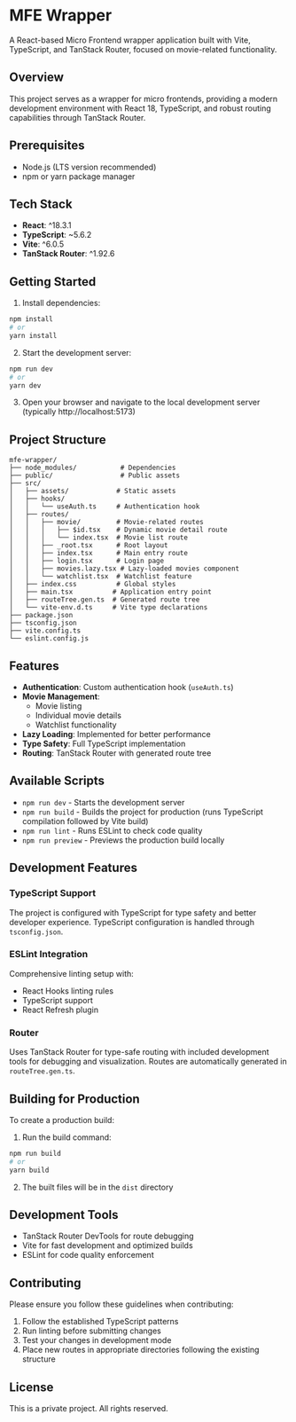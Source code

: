 # MFE Wrapper

A React-based Micro Frontend wrapper application built with Vite, TypeScript, and TanStack Router, focused on movie-related functionality.

## Overview

This project serves as a wrapper for micro frontends, providing a modern development environment with React 18, TypeScript, and robust routing capabilities through TanStack Router.

## Prerequisites

- Node.js (LTS version recommended)
- npm or yarn package manager

## Tech Stack

- **React**: ^18.3.1
- **TypeScript**: ~5.6.2
- **Vite**: ^6.0.5
- **TanStack Router**: ^1.92.6

## Getting Started

1. Install dependencies:
```bash
npm install
# or
yarn install
```

2. Start the development server:
```bash
npm run dev
# or
yarn dev
```

3. Open your browser and navigate to the local development server (typically http://localhost:5173)

## Project Structure

```
mfe-wrapper/
├── node_modules/           # Dependencies
├── public/                 # Public assets
├── src/
│   ├── assets/            # Static assets
│   ├── hooks/
│   │   └── useAuth.ts     # Authentication hook
│   ├── routes/
│   │   ├── movie/         # Movie-related routes
│   │   │   ├── $id.tsx    # Dynamic movie detail route
│   │   │   └── index.tsx  # Movie list route
│   │   ├── _root.tsx      # Root layout
│   │   ├── index.tsx      # Main entry route
│   │   ├── login.tsx      # Login page
│   │   ├── movies.lazy.tsx # Lazy-loaded movies component
│   │   └── watchlist.tsx  # Watchlist feature
│   ├── index.css          # Global styles
│   ├── main.tsx          # Application entry point
│   ├── routeTree.gen.ts  # Generated route tree
│   └── vite-env.d.ts     # Vite type declarations
├── package.json
├── tsconfig.json
├── vite.config.ts
└── eslint.config.js
```

## Features

- **Authentication**: Custom authentication hook (`useAuth.ts`)
- **Movie Management**:
    - Movie listing
    - Individual movie details
    - Watchlist functionality
- **Lazy Loading**: Implemented for better performance
- **Type Safety**: Full TypeScript implementation
- **Routing**: TanStack Router with generated route tree

## Available Scripts

- `npm run dev` - Starts the development server
- `npm run build` - Builds the project for production (runs TypeScript compilation followed by Vite build)
- `npm run lint` - Runs ESLint to check code quality
- `npm run preview` - Previews the production build locally

## Development Features

### TypeScript Support
The project is configured with TypeScript for type safety and better developer experience. TypeScript configuration is handled through `tsconfig.json`.

### ESLint Integration
Comprehensive linting setup with:
- React Hooks linting rules
- TypeScript support
- React Refresh plugin

### Router
Uses TanStack Router for type-safe routing with included development tools for debugging and visualization. Routes are automatically generated in `routeTree.gen.ts`.

## Building for Production

To create a production build:

1. Run the build command:
```bash
npm run build
# or
yarn build
```

2. The built files will be in the `dist` directory

## Development Tools

- TanStack Router DevTools for route debugging
- Vite for fast development and optimized builds
- ESLint for code quality enforcement

## Contributing

Please ensure you follow these guidelines when contributing:
1. Follow the established TypeScript patterns
2. Run linting before submitting changes
3. Test your changes in development mode
4. Place new routes in appropriate directories following the existing structure

## License

This is a private project. All rights reserved.